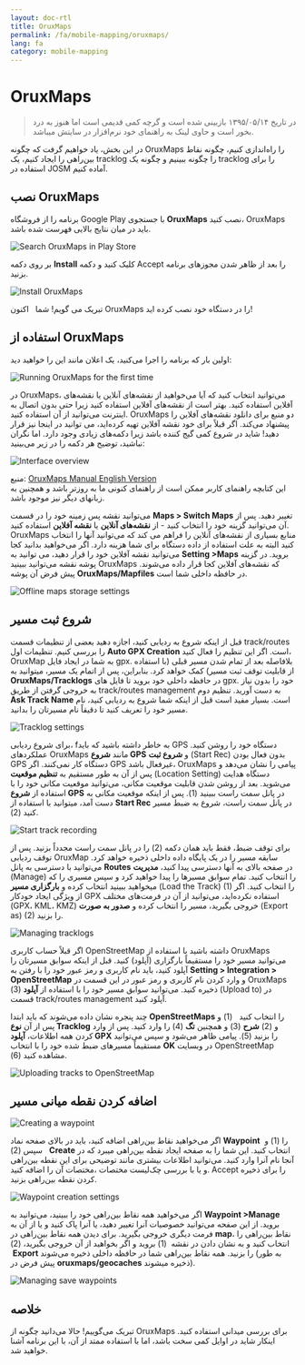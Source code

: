 ```yaml
---
layout: doc-rtl
title: OruxMaps
permalink: /fa/mobile-mapping/oruxmaps/
lang: fa
category: mobile-mapping
---
```


OruxMaps
===============

> در تاریخ ۱۳۹۵/۰۵/۱۴ بازبینی شده است و گرچه کمی قدیمی است اما هنوز به درد بخور است و حاوی لینک به راهنمای خود نرم‌افزار در سایتش میباشد.

در این بخش، یاد خواهیم گرفت که چگونه OruxMaps را راه‌اندازی کنیم، چگونه نقاط بین‌راهی را ایجاد کنیم، یک tracklog را چگونه ببینیم و چگونه یک tracklog را برای استفاده در JOSM آماده کنیم.  

نصب OruxMaps
------------------

برنامه را از فروشگاه Google Play با جستجوی **OruxMaps** نصب کنید، OruxMaps باید در میان نتایج بالایی فهرست شده باشد.  

![Search OruxMaps in Play Store][]

بر روی دکمه **Install** کلیک کنید و دکمه Accept را بعد از ظاهر شدن مجوزهای برنامه بزنید.  

![Install OruxMaps][]

تبریک می گویم! شما   اکنون OruxMaps را در دستگاه خود نصب کرده اید!  

استفاده از OruxMaps
--------------------

اولین بار که برنامه را اجرا می‌کنید، یک اعلان مانند این را خواهید دید:  

![Running OruxMaps for the first time][]

در OruxMaps، می‌توانید انتخاب کنید که آیا می‌خواهید از نقشه‌های آنلاین یا نقشه‌های آفلاین استفاده کنید. بهتر است از نقشه‌های آفلاین استفاده کنید زیرا حتی بدون اتصال به اینترنت می‌توانید از آن استفاده کنید. OruxMaps دو منبع برای دانلود نقشه‌های آفلاین را پیشنهاد می‌کند. اگر قبلاً برای خود نقشه آفلاین تهیه کرده‌اید، می توانید در اینجا نیز قرار دهید! شاید در شروع کمی گیج کننده باشد زیرا دکمه‌های زیادی وجود دارد. اما نگران نباشید، توضیح هر دکمه را در زیر می‌بینید:  

![Interface overview][]

منبع: [OruxMaps Manual English Version](http://www.google.com/url?q=http%3A%2F%2Fwww.oruxmaps.com%2Foruxmapsmanual_en.pdf&sa=D&sntz=1&usg=AFQjCNFY7Tk-Gzz9NFKy9WOsnfnn8x3Kwg)  
این کتابچه راهنمای کاربر ممکن است از راهنمای کنونی ما به روزتر باشد و همچنین به زبانهای دیگر نیز موجود باشد.  

می‌توانید نقشه پس زمینه خود را در قسمت **Maps \> Switch Maps** تغییر دهید. پس از آن می‌توانید گزینه خود را انتخاب کنید - از **نقشه‌های آنلاین** یا 
**نقشه آفلاین** استفاده کنید. OruxMaps منابع بسیاری از نقشه‌های آنلاین را فراهم می کند که می‌توانید آنها را انتخاب کنید البته به علت استفاده از داده دستگاه برای شما هزینه دارد. اگر می‌خواهید بدانید کجا می‌توانید نقشه آفلاین خود را قرار دهید، می توانید به **Setting \>Maps** بروید. در گزینه پوشه نقشه می‌توانید ببینید OruxMaps 
که نقشه‌های آفلاین کجا قرار داده می‌شوند. پیش فرض آن پوشه **OruxMaps/Mapfiles** در حافظه داخلی شما است.  

![Offline maps storage settings][]

شروع ثبت مسیر
--------------

قبل از اینکه شروع به ردیابی کنید، اجازه دهید بعضی از تنظیمات قسمت track/routes را بررسی کنیم. تنظیمات اول **Auto GPX Creation** است. اگر این تنظیم را فعال کنید، OruxMap به شما در ایجاد فایل gpx. بلافاصله بعد از تمام شدن مسیر قبلی (با استفاده از قابلیت توقف ثبت مسیر) کمک خواهد کرد. بنابراین، پس از اتمام یک مسیر، میتوانید به **OruxMaps/Tracklogs** در حافظه داخلی خود بروید تا فایل های gpx. خود را بدون نیاز به خروجی گرفتن از طریق track/routes management به دست آورید. تنظیم دوم **Ask Track Name** است. بسیار مفید است قبل از اینکه شما شروع به ردیابی کنید، نام مسیر خود را تعریف کنید تا دقیقاً نام مسیرتان را بدانید.  

![Tracklog settings][]

برای شروع ردیابی، fبه خاطر داشته باشید که باید GPS دستگاه خود را روشن کنید. عملکردهای OruxMaps مانند **شروع GPS** و **شروع ثبت** (Start Rec) بدون فعال بودن GPS دستگاه کار نمی‌کنند. اگر GPS غیرفعال باشد، OruxMaps پیامی را نشان می‌دهد و پس از آن به طور مستقیم به **تنظیم موقعیت** (Location Setting) دستگاه هدایت می‌شوید. بعد از روشن شدن قابلیت موقعیت مکانی، می‌توانید موقعیت مکانی خود را با استفاده از **شروع GPS** در پانل سمت راست ببینید (1). پس از اینکه موقعیت مکانی به دست آمد، میتوانید با استفاده از **Start Rec** در پانل سمت راست، شروع به ضبط مسیر کنید (2).  

![Start track recording][]

برای توقف ضبط، فقط باید همان دکمه (2) را در پانل سمت راست مجدداً بزنید. پس از توقف ردیابی OruxMap سابقه مسیر را در یک پایگاه داده داخلی ذخیره خواهد کرد. می‌توانید با دسترسی به پانل **Routes** در صفحه بالای به آنها دسترسی پیدا کنید، **مدیریت** (Manage) را انتخاب کنید. تمام سوابق مسیرها را پیدا خواهید کرد و سپس مسیری را که میخواهید ببینید انتخاب کرده و **بارگزاری مسیر** (Load the Track) (1) را انتخاب کنید. اگر از ویژگی ایجاد خودکار GPX استفاده نکرده‌اید، می‌توانید از آن در فرمت‌های مختلف (GPX، KML، KMZ) خروجی بگیرید، مسیر را انتخاب کرده و **صدور به صورت** (Export as) (2) را بزنید.  

![Managing tracklogs][]

اگر قبلاً حساب کاربری OpenStreetMap داشته باشید با استفاده از OruxMaps می‌توانید مسیر خود را مستقیماً بارگزاری (آپلود) کنید. قبل از اینکه سوابق مسیرتان را آپلود کنید، باید نام کاربری و رمز عبور خود را با رفتن به **Setting \> Integration \> OpenStreetMap** و وارد کردن نام کاربری و رمز عبور در این قسمت در OruxMaps ذخیره کنید. می‌توانید سوابق مسیر خود را با استفاده از **آپلود** (3) (Upload to) در قسمت track/routes management آپلود کنید.  

چند پنجره نشان داده می‌شوند که باید ابتدا **OpenStreetMaps** را انتخاب کنید   (1) و پس از آن **نوع Tracklog** و (2) **شرح** (3) و همچنین **تگ** (4) را وارد کنید. پس از وارد کردن همه اطلاعات، **آپلود GPX** را بزنید (5). پیامی ظاهر می‌شود و سپس می‌توانید مستقیماً مسیرهای ضبط شده خود را با انتخاب **OK** در وبسایت OpenStreetMap مشاهده کنید (6).  

![Uploading tracks to OpenStreetMap][]

اضافه کردن نقطه میانی مسیر
---------------------

![Creating a waypoint][]

اگر می‌خواهید نقاط بین‌راهی اضافه کنید، باید در بالای صفحه نماد **Waypoint**  را (1)  و سپس  (2)   **Create** انتخاب کنید. این شما را به صفحه ایجاد نقطه بین‌راهی میبرد که در آنجا نام آنرا وارد کنید. می‌توانید اطلاعات بیشتری مانند توضیحی برای این نقطه بین‌راهی و یا با بررسی چک‌لیست مختصات ،مختصات آن را اضافه کنید.  Accept را برای ذخیره کردن نقطه بین‌راهی بزنید.  

![Waypoint creation settings][]

اگر می‌خواهید همه نقاط بین‌راهی خود را ببینید، می‌توانید به **Waypoint \>Manage** بروید. از این صفحه می‌توانید خصوصیات آنرا تغییر دهید، یا آنرا پاک کنید و یا از آن به فرمت دیگری خروجی بگیرید. برای دیدن همه نقاط بین‌راهی در **map**، نقاط بین‌راهی را انتخاب کنید و به نشان دادن در نقشه  (1) بروید و اگر بخواهید از آن خروجی بگیرید، (2)  **Export** را بزنید. همه نقاط بین‌راهی شما در حافظه داخلی ذخیره می‌شوند (به طور پیش فرض در **oruxmaps/geocaches** ذخیره میشوند).  

![Managing save waypoints][]

خلاصه
-----------

تبریک می‌گوییم! حالا می‌دانید چگونه از OruxMaps برای بررسی میدانی استفاده کنید. اینکار شاید در اوایل کمی سخت باشد، اما با استفاده ممتد از آن، با این برنامه آشنا خواهید شد.  

[Search OruxMaps in Play Store]: /images/mobile-mapping/oruxmaps_image00.png
[Install OruxMaps]: /images/mobile-mapping/oruxmaps_image03.png
[Running OruxMaps for the first time]: /images/mobile-mapping/oruxmaps_image01.png
[Interface overview]: /images/mobile-mapping/oruxmaps_image09.png
[Offline maps storage settings]: /images/mobile-mapping/oruxmaps_image06.png
[Tracklog settings]: /images/mobile-mapping/oruxmaps_image11.png
[Start track recording]: /images/mobile-mapping/oruxmaps_image02.png
[Managing tracklogs]: /images/mobile-mapping/oruxmaps_image10.png
[Uploading tracks to OpenStreetMap]: /images/mobile-mapping/oruxmaps_image05.png
[Creating a waypoint]: /images/mobile-mapping/oruxmaps_image07.png
[Waypoint creation settings]: /images/mobile-mapping/oruxmaps_image08.png
[Managing save waypoints]: /images/mobile-mapping/oruxmaps_image04.png